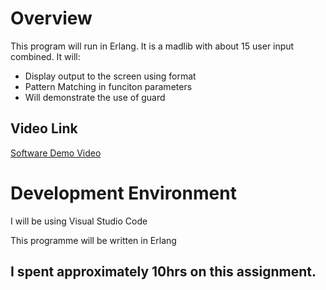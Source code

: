 # Overview

This program will run in Erlang. It is a madlib with about 15 user input combined. 
It will:
* Display output to the screen using format
* Pattern Matching in funciton parameters
* Will demonstrate the use of guard

## Video Link

[Software Demo Video](https://youtu.be/bmxQptzuWt4)

# Development Environment

I will be using Visual Studio Code

This programme will be written in Erlang

## I spent approximately 10hrs on this assignment.

<!-- # Useful Websites

{Make a list of websites that you found helpful in this project}
* [Web Site Name](http://url.link.goes.here)
* [Web Site Name](http://url.link.goes.here) -->